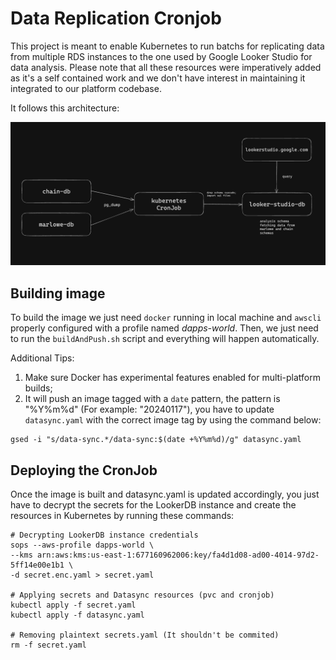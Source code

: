 Data Replication Cronjob
===============

This project is meant to enable Kubernetes to run batchs for replicating data from multiple RDS instances to the one used by Google Looker Studio for data analysis. Please note that all these resources were imperatively added as it's a self contained work and we don't have interest in maintaining it integrated to our platform codebase.

It follows this architecture:

![](./datasync.png)


Building image
---------------

To build the image we just need `docker` running in local machine and `awscli` properly configured with a profile named *dapps-world*. Then, we just need to run the `buildAndPush.sh` script and everything will happen automatically. 

Additional Tips:
1. Make sure Docker has experimental features enabled for multi-platform builds;
2. It will push an image tagged with a `date` pattern, the pattern is "%Y%m%d" (For example: "20240117"), you have to update `datasync.yaml` with the correct image tag by using the command below:

```shell
gsed -i "s/data-sync.*/data-sync:$(date +%Y%m%d)/g" datasync.yaml
```

Deploying the CronJob
---------------

Once the image is built and datasync.yaml is updated accordingly, you just have to decrypt the secrets for the LookerDB instance and create the resources in Kubernetes by running these commands:

```shell
# Decrypting LookerDB instance credentials
sops --aws-profile dapps-world \
--kms arn:aws:kms:us-east-1:677160962006:key/fa4d1d08-ad00-4014-97d2-5ff14e00e1b1 \
-d secret.enc.yaml > secret.yaml

# Applying secrets and Datasync resources (pvc and cronjob)
kubectl apply -f secret.yaml
kubectl apply -f datasync.yaml

# Removing plaintext secrets.yaml (It shouldn't be commited)
rm -f secret.yaml
```
